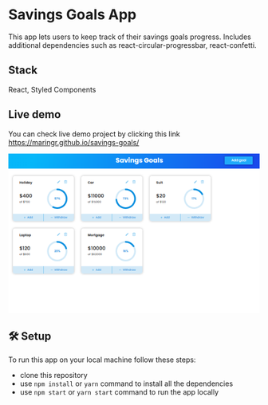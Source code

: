 # Savings Goals App

This app lets users to keep track of their savings goals progress. Includes additional dependencies such as react-circular-progressbar, react-confetti.

## Stack

React, Styled Components

## Live demo

You can check live demo project by clicking this link https://maringr.github.io/savings-goals/

![Home page](/src/images/home_page.png)

## 🛠️ Setup

To run this app on your local machine follow these steps:

- clone this repository
- use `npm install` or `yarn` command to install all the dependencies
- use `npm start` or `yarn start` command to run the app locally
